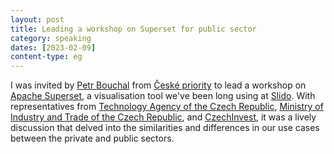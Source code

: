 ```yaml
---
layout: post
title: Leading a workshop on Superset for public sector
category: speaking
dates: [2023-02-09]
content-type: eg
---
```


I was invited by [Petr Bouchal](https://www.linkedin.com/in/petrbouchal) from [České priority](https://www.ceskepriority.cz/) to lead a workshop on [Apache Superset](https://superset.apache.org/), a visualisation tool we've been long using at [Slido](https://www.slido.com/). With representatives from [Technology Agency of the Czech Republic](https://www.tacr.cz/en/), [Ministry of Industry and Trade of the Czech Republic](https://www.mpo.cz/en/), and [CzechInvest](https://www.czechinvest.org/en), it was a lively discussion that delved into the similarities and differences in our use cases between the private and public sectors.
